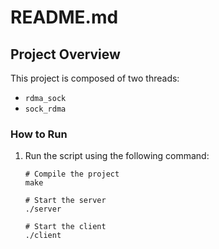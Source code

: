 # README.md

## Project Overview

This project is composed of two threads:
- `rdma_sock`
- `sock_rdma`

### How to Run

1. Run the script using the following command:
   ```
   # Compile the project
   make

   # Start the server
   ./server

   # Start the client
   ./client
